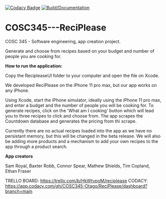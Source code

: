 [![Codacy Badge](https://api.codacy.com/project/badge/Grade/cbe320ad84b74459bb1ca6638cc0c8de)](https://app.codacy.com/gh/timcop/ReciPlease?utm_source=github.com&utm_medium=referral&utm_content=timcop/ReciPlease&utm_campaign=Badge_Grade_Settings)
[![Build/Documentation](https://github.com/timcop/ReciPlease/actions/workflows/swiftdocumentation.yml/badge.svg?branch=main)](https://github.com/timcop/ReciPlease/actions/workflows/swiftdocumentation.yml)

# COSC345---ReciPlease
COSC 345 - Software engineering, app creation project.

Generate and choose from recipes based on your budget and number of people you are cooking for.

**How to run the application:**

Copy the RecipleaseUI folder to your computer and open the file on Xcode.

We developed ReciPlease on the iPhone 11 pro max, but our app works on any iPhone.

Using Xcode, start the iPhone simulator, ideally using the iPhone 11 pro max, and enter a budget and the number of people you will be cooking for. To generate recipes, click on the 'What am I cooking' button which will lead you to three recipes to click and choose from. The app scrapes the Countdown database and generates the pricing from thi scrape.

Currently there are no actual recipes loaded into the app as we have no persistant memory, but this will be changed in the beta release. We will also be adding more products and a mechanism to add your own recipes to the app through a product search.

**App creators**

Sam Royal, Baxter Robb, Connor Spear, Mathew Shields, Tim Copland, Ethan Fraser

TRELLO BOARD: https://trello.com/b/HkWtvpoM/reciplease
CODACY: https://app.codacy.com/gh/COSC345-Otago/ReciPlease/dashboard?branch=main

